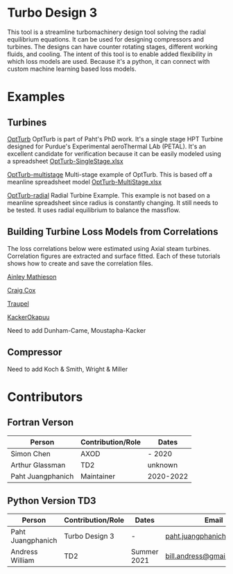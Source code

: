 # Turbo Design 3 
This tool is a streamline turbomachinery design tool solving the radial equilibrium equations. It can be used for designing compressors and turbines. The designs can have counter rotating stages, different working fluids, and cooling. The intent of this tool is to enable added flexibility in which loss models are used. Because it's a python, it can connect with custom machine learning based loss models.

# Examples 
## Turbines
[OptTurb](https://colab.research.google.com/github/nasa/turbo-design/blob/main/examples/optturb-turbine/optturb.ipynb) OptTurb is part of Paht's PhD work. It's a single stage HPT Turbine designed for Purdue's Experimental aeroThermal LAb (PETAL). It's an excellent candidate for verification because it can be easily modeled using a spreadsheet [OptTurb-SingleStage.xlsx](https://github.com/nasa/turbo-design/blob/main/examples/optturb-turbine/optturb-fixed_pressure_loss2.xlsm) 

[OptTurb-multistage](https://colab.research.google.com/github/nasa/turbo-design/blob/main/examples/optturb-multistage/optturb-multistage.ipynb) Multi-stage example of OptTurb. This is based off a meanline spreadsheet model [OptTurb-MultiStage.xlsx](https://github.com/nasa/turbo-design/blob/main/examples/optturb-multistage/multistage-fixed_pressure_loss2.xlsx) 

[OptTurb-radial](https://colab.research.google.com/github/nasa/turbo-design/blob/main/examples/optturb-radial-turbine/) Radial Turbine Example. This example is not based on a meanline spreadsheet since radius is constantly changing. It still needs to be tested. It uses radial equilibrium to balance the massflow. 

## Building Turbine Loss Models from Correlations
The loss correlations below were estimated using Axial steam turbines. Correlation figures are extracted and surface fitted. Each of these tutorials shows how to create and save the correlation files. 

[Ainley Mathieson](https://colab.research.google.com/github/nasa/turbo-design/blob/main/references/Turbines/AinleyMathieson/ainley_mathieson.ipynb)

[Craig Cox](https://colab.research.google.com/github/nasa/turbo-design/blob/main/references/Turbines/CraigCox/craig_cox.ipynb)

[Traupel](https://colab.research.google.com/github/nasa/turbo-design/blob/main/references/Turbines/Traupel/traupel.ipynb)

[KackerOkapuu](https://colab.research.google.com/github/nasa/turbo-design/blob/main/references/Turbines/KackerOkapuu/kacker_okapuu.ipynb)

Need to add Dunham-Came, Moustapha-Kacker

## Compressor

Need to add Koch & Smith, Wright & Miller


# Contributors

## Fortran Verson
| Person | Contribution/Role | Dates |
| ------ | ------ | ------ |
| Simon Chen | AXOD | - 2020 |
| Arthur Glassman | TD2 | unknown |
| Paht Juangphanich | Maintainer | 2020-2022 |


## Python Version TD3
| Person | Contribution/Role | Dates | Email |
| ------ | ----------------- | ----- | ------|
| Paht Juangphanich | Turbo Design 3 | - | paht.juangphanich@nasa.gov |
| Andress William | TD2 | Summer 2021 | bill.andress@gmail.com |

